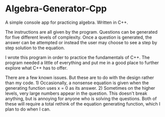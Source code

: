 # Algebra-Generator-Cpp
A simple console app for practicing algebra. Written in C++.

The instructions are all given by the program. Questions can be generated for five different levels of complexity. Once a question is generated, the answer can be attempted or instead the user may choose to see a step by step solution to the equation.

I wrote this program in order to practice the fundamentals of C++. The program needed a little of everything and put me in a good place to further explore what C++ has to offer.

There are a few known issues. But these are to do with the design rather than my code. 1) Occasionally, a nonsense equation is given when the generating function uses x = 0 as its answer. 2) Sometimes on the higher levels, very large numbers appear in the question. This doesn't break anything, but is annoying for anyone who is solving the questions. Both of these will require a total rethink of the equation generating function, which I plan to do when I can.

